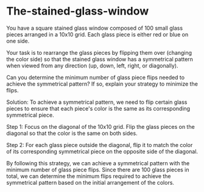 # The-stained-glass-window
You have a square stained glass window composed of 100 small glass pieces arranged in a 10x10 grid. Each glass piece is either red or blue on one side.

Your task is to rearrange the glass pieces by flipping them over (changing the color side) so that the stained glass window has a symmetrical pattern when viewed from any direction (up, down, left, right, or diagonally).

Can you determine the minimum number of glass piece flips needed to achieve the symmetrical pattern? If so, explain your strategy to minimize the flips.

Solution:
To achieve a symmetrical pattern, we need to flip certain glass pieces to ensure that each piece's color is the same as its corresponding symmetrical piece.

Step 1:
Focus on the diagonal of the 10x10 grid. Flip the glass pieces on the diagonal so that the color is the same on both sides.

Step 2:
For each glass piece outside the diagonal, flip it to match the color of its corresponding symmetrical piece on the opposite side of the diagonal.

By following this strategy, we can achieve a symmetrical pattern with the minimum number of glass piece flips. Since there are 100 glass pieces in total, we can determine the minimum flips required to achieve the symmetrical pattern based on the initial arrangement of the colors.
